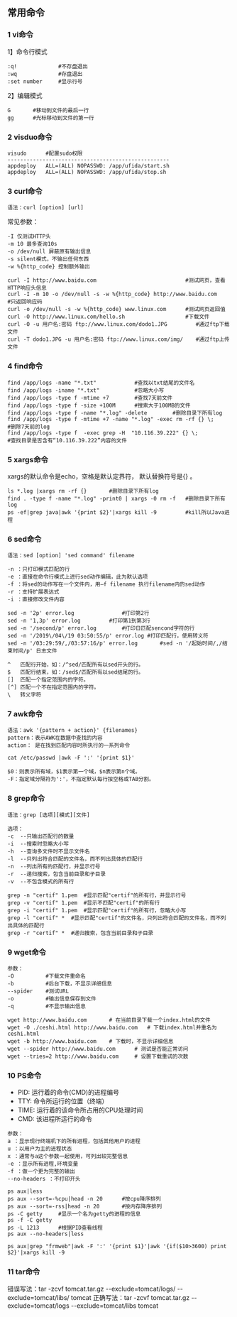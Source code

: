 ## 常用命令

### 1 vi命令

1】命令行模式

```shell
:q!				#不存盘退出
:wq				#存盘退出
:set number		#显示行号
```

2】编辑模式

```shell
G		#移动到文件的最后一行
gg      #光标移动到文件的第一行
```



### 2 visduo命令

```shell
visudo		#配置sudo权限
---------------------------------------------------
appdeploy   ALL=(ALL) NOPASSWD: /app/ufida/start.sh
appdeploy   ALL=(ALL) NOPASSWD: /app/ufida/stop.sh
```



### 3 curl命令

```
语法：curl [option] [url]
```

常见参数：

```
-I 仅测试HTTP头
-m 10 最多查询10s
-o /dev/null 屏蔽原有输出信息
-s silent模式，不输出任何东西
-w %{http_code} 控制额外输出
```

```shell
curl -I http://www.baidu.com                            #测试网页，查看HTTP响应头信息
curl -I -m 10 -o /dev/null -s -w %{http_code} http://www.baidu.com      #只返回响应码
curl -o /dev/null -s -w %{http_code} www.linux.com      #测试网页返回值
curl -O http://www.linux.com/hello.sh                   #下载文件
curl -O -u 用户名:密码 ftp://www.linux.com/dodo1.JPG         #通过ftp下载文件
curl -T dodo1.JPG -u 用户名:密码 ftp://www.linux.com/img/    #通过ftp上传文件
```



### 4 find命令

```shell
find /app/logs -name "*.txt"            #查找以txt结尾的文件名
find /app/logs -iname "*.txt"	        #忽略大小写
find /app/logs -type f -mtime +7        #查找7天前文件
find /app/logs -type f -size +100M      #搜索大于100MB的文件
find /app/logs -type f -name "*.log" -delete        #删除目录下所有log
find /app/logs -type f -mtime +7 -name "*.log" -exec rm -rf {} \;      #删除7天前的log
find /app/logs -type f  -exec grep -H  "10.116.39.222" {} \;    
#查找目录是否含有“10.116.39.222”内容的文件
```



### 5 xargs命令

xargs的默认命令是echo，空格是默认定界符， 默认替换符号是{} 。

```shell
ls *.log |xargs rm -rf {}		#删除目录下所有log
find . -type f -name "*.log" -print0 | xargs -0 rm -f	#删除目录下所有log
ps -ef|grep java|awk '{print $2}'|xargs kill -9			#kill所以Java进程
```



### 6 sed命令

```
语法：sed [option] 'sed command' filename
```

```
-n ：只打印模式匹配的行
-e ：直接在命令行模式上进行sed动作编辑，此为默认选项
-f ：将sed的动作写在一个文件内，用–f filename 执行filename内的sed动作
-r ：支持扩展表达式
-i ：直接修改文件内容
```

```shell
sed -n '2p' error.log				#打印第2行
sed -n '1,3p' error.log			#打印第1到第3行
sed -n '/second/p' error.log		#打印日匹配sencond字符的行
sed -n '/2019\/04\/19 03:50:55/p' error.log	#打印匹配行，使用转义符
sed -n '/03:29:59/,/03:57:16/p' error.log		#sed -n '/起始时间/,/结束时间/p' 日志文件
```

```
^   匹配行开始，如：/^sed/匹配所有以sed开头的行。
$   匹配行结束，如：/sed$/匹配所有以sed结尾的行。
[]  匹配一个指定范围内的字符。
[^] 匹配一个不在指定范围内的字符。
\   转义字符
```



### 7 awk命令

```
语法：awk '{pattern + action}' {filenames}
pattern：表示AWK在数据中查找的内容
action：	是在找到匹配内容时所执行的一系列命令
```

```shell
cat /etc/passwd |awk -F ':' '{print $1}'
```

```
$0：则表示所有域，$1表示第一个域，$n表示第n个域。
-F：指定域分隔符为':'，不指定默认每行按空格或TAB分割。
```



### 8 grep命令

```
语法：grep [选项][模式][文件]
```

```
选项：
-c	--只输出匹配行的数量
-i	--搜索时忽略大小写
-h	--查询多文件时不显示文件名
-l	--只列出符合匹配的文件名，而不列出具体的匹配行
-n	--列出所有的匹配行，并显示行号
-r	--递归搜索，包含当前目录和子目录
-v	--不包含模式的所有行
```

```shell
grep -n "certif" 1.pem	#显示匹配"certif"的所有行，并显示行号
grep -v "certif" 1.pem	#显示不匹配"certif"的所有行
grep -i "certif" 1.pem	#显示匹配"certif"的所有行，忽略大小写
grep -l "certif" *	#显示匹配"certif"的文件名，只列出符合匹配的文件名，而不列出具体的匹配行
grep -r "certif" *	#递归搜索，包含当前目录和子目录
```



### 9 wget命令

```shell
参数：
-O			#下载文件重命名
-b			#后台下载，不显示详细信息
--spider	#测试URL
-o			#输出信息保存到文件
-q			#不显示输出信息
```

```shell
wget http://www.baidu.com		# 在当前目录下载一个index.html的文件
wget -O ./ceshi.html http://www.baidu.com	# 下载index.html并重名为ceshi.html
wget -b http://www.baidu.com	# 下载时，不显示详细信息
wget --spider http://www.baidu.com		# 测试是否能正常访问
wget --tries=2 http://www.baidu.com		# 设置下载重试的次数
```



### 10 PS命令

- PID: 运行着的命令(CMD)的进程编号
- TTY: 命令所运行的位置（终端）
- TIME: 运行着的该命令所占用的CPU处理时间
- CMD: 该进程所运行的命令

```
参数：
a ：显示现行终端机下的所有进程，包括其他用户的进程
u ：以用户为主的进程状态
x ：通常与a这个参数一起使用，可列出较完整信息
-e ：显示所有进程,环境变量
-f ：做一个更为完整的输出
--no-headers ：不打印开头
```

```shell
ps aux|less
ps aux --sort=-%cpu|head -n 20		#按cpu降序排列
ps aux --sort=-rss|head -n 20		#按内存降序排列
ps -C getty		#显示一个名为getty的进程的信息
ps -f -C getty
ps -L 1213		#根据PID查看线程
ps aux --no-headers|less
```

```shell
ps aux|grep "frmweb"|awk -F ':' '{print $1}'|awk '{if($10>3600) print $2}'|xargs kill -9
```



### 11 tar命令

错误写法：tar -zcvf tomcat.tar.gz --exclude=tomcat/logs/ --exclude=tomcat/libs/ tomcat
正确写法：tar -zcvf tomcat.tar.gz --exclude=tomcat/logs --exclude=tomcat/libs tomcat























































